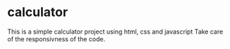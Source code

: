 # calculator
This is a simple calculator project using html, css and javascript
Take care of the responsivness of the code.
